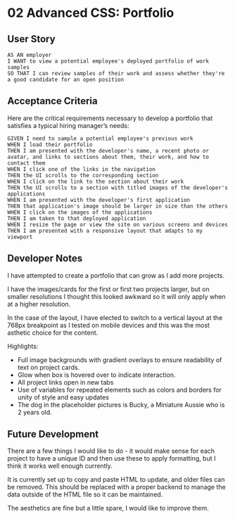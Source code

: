 # 02 Advanced CSS: Portfolio

## User Story

```
AS AN employer
I WANT to view a potential employee's deployed portfolio of work samples
SO THAT I can review samples of their work and assess whether they're a good candidate for an open position
```


## Acceptance Criteria

Here are the critical requirements necessary to develop a portfolio that satisfies a typical hiring manager’s needs:

```
GIVEN I need to sample a potential employee's previous work
WHEN I load their portfolio
THEN I am presented with the developer's name, a recent photo or avatar, and links to sections about them, their work, and how to contact them
WHEN I click one of the links in the navigation
THEN the UI scrolls to the corresponding section
WHEN I click on the link to the section about their work
THEN the UI scrolls to a section with titled images of the developer's applications
WHEN I am presented with the developer's first application
THEN that application's image should be larger in size than the others
WHEN I click on the images of the applications
THEN I am taken to that deployed application
WHEN I resize the page or view the site on various screens and devices
THEN I am presented with a responsive layout that adapts to my viewport
```


## Developer Notes

I have attempted to create a portfolio that can grow as I add more projects. 

I have the images/cards for the first or first two projects larger, but on smaller resolutions I thought this looked awkward so it will only apply when at a higher resolution. 

In the case of the layout, I have elected to switch to a vertical layout at the 768px breakpoint as I tested on mobile devices and this was the most asthetic choice for the content. 

Highlights: 
* Full image backgrounds with gradient overlays to ensure readability of text on project cards. 
* Glow when box is hovered over to indicate interaction.
* All project links open in new tabs
* Use of variables for repeated elements such as colors and borders for unity of style and easy updates
* The dog in the placeholder pictures is Bucky, a Miniature Aussie who is 2 years old. 

## Future Development

There are a few things I would like to do - it would make sense for each project to have a unique ID and then use these to apply formatting, but I think it works well enough currently. 

It is currently set up to copy and paste HTML to update, and older files can be removed. This should be replaced with a proper backend to manage the data outside of the HTML file so it can be maintained. 

The aesthetics are fine but a little spare, I would like to improve them. 


